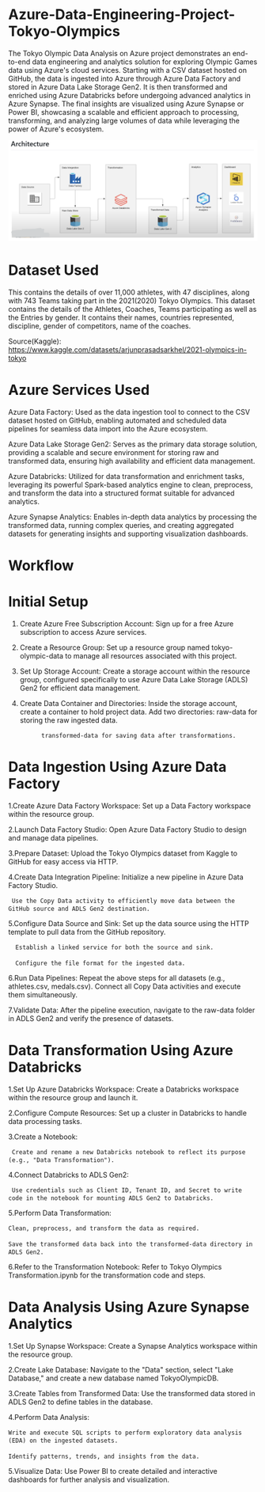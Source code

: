 # Azure-Data-Engineering-Project-Tokyo-Olympics

The Tokyo Olympic Data Analysis on Azure project demonstrates an end-to-end data engineering and analytics solution for exploring Olympic Games data using Azure's cloud services. Starting with a CSV dataset hosted on GitHub, the data is ingested into Azure through Azure Data Factory and stored in Azure Data Lake Storage Gen2. It is then transformed and enriched using Azure Databricks before undergoing advanced analytics in Azure Synapse. The final insights are visualized using Azure Synapse or Power BI, showcasing a scalable and efficient approach to processing, transforming, and analyzing large volumes of data while leveraging the power of Azure's ecosystem.

![Azure Data Engineering Project](https://github.com/birbaner/Azure-Data-Engineering-Project-Tokyo-Olympics/blob/9f34e518a4e38b329cd46b2a6127db981798c68c/Azure.png?raw=true)

# Dataset Used
This contains the details of over 11,000 athletes, with 47 disciplines, along with 743 Teams taking part in the 2021(2020) Tokyo Olympics. This dataset contains the details of the Athletes, Coaches, Teams participating as well as the Entries by gender. It contains their names, countries represented, discipline, gender of competitors, name of the coaches.

Source(Kaggle): https://www.kaggle.com/datasets/arjunprasadsarkhel/2021-olympics-in-tokyo

# Azure Services Used
 Azure Data Factory: Used as the data ingestion tool to connect to the CSV dataset hosted on GitHub, enabling automated and scheduled data pipelines for seamless data import into the Azure ecosystem.
 
 Azure Data Lake Storage Gen2: Serves as the primary data storage solution, providing a scalable and secure environment for storing raw and transformed data, ensuring high availability and efficient data management.
 
 Azure Databricks: Utilized for data transformation and enrichment tasks, leveraging its powerful Spark-based analytics engine to clean, preprocess, and transform the data into a structured format suitable for advanced analytics.
 
 Azure Synapse Analytics: Enables in-depth data analytics by processing the transformed data, running complex queries, and creating aggregated datasets for generating insights and supporting visualization dashboards.

# Workflow
# Initial Setup
1. Create Azure Free Subscription Account: Sign up for a free Azure subscription to access Azure services.
2. Create a Resource Group: Set up a resource group named tokyo-olympic-data to manage all resources associated with this project.
3. Set Up Storage Account: Create a storage account within the resource group, configured specifically to use Azure Data Lake Storage (ADLS) Gen2 for efficient data management.
4. Create Data Container and Directories: Inside the storage account, create a container to hold project data. Add two directories:
             raw-data for storing the raw ingested data.
   
             transformed-data for saving data after transformations.

# Data Ingestion Using Azure Data Factory
1.Create Azure Data Factory Workspace: Set up a Data Factory workspace within the resource group.

2.Launch Data Factory Studio: Open Azure Data Factory Studio to design and manage data pipelines.

3.Prepare Dataset: Upload the Tokyo Olympics dataset from Kaggle to GitHub for easy access via HTTP.

4.Create Data Integration Pipeline:
     Initialize a new pipeline in Azure Data Factory Studio.
     
     Use the Copy Data activity to efficiently move data between the GitHub source and ADLS Gen2 destination.
     
5.Configure Data Source and Sink:
      Set up the data source using the HTTP template to pull data from the GitHub repository.
      
      Establish a linked service for both the source and sink.
      
      Configure the file format for the ingested data.
      
6.Run Data Pipelines: Repeat the above steps for all datasets (e.g., athletes.csv, medals.csv). Connect all Copy Data activities and execute them simultaneously.

7.Validate Data: After the pipeline execution, navigate to the raw-data folder in ADLS Gen2 and verify the presence of datasets.

# Data Transformation Using Azure Databricks
1.Set Up Azure Databricks Workspace: Create a Databricks workspace within the resource group and launch it.

2.Configure Compute Resources: Set up a cluster in Databricks to handle data processing tasks.

3.Create a Notebook:

     Create and rename a new Databricks notebook to reflect its purpose (e.g., "Data Transformation").
     
4.Connect Databricks to ADLS Gen2:

     Use credentials such as Client ID, Tenant ID, and Secret to write code in the notebook for mounting ADLS Gen2 to Databricks.
     
5.Perform Data Transformation:

    Clean, preprocess, and transform the data as required.
    
    Save the transformed data back into the transformed-data directory in ADLS Gen2.

6.Refer to the Transformation Notebook: Refer to Tokyo Olympics Transformation.ipynb for the transformation code and steps.

# Data Analysis Using Azure Synapse Analytics

1.Set Up Synapse Workspace: Create a Synapse Analytics workspace within the resource group.

2.Create Lake Database: Navigate to the "Data" section, select "Lake Database," and create a new database named TokyoOlympicDB.

3.Create Tables from Transformed Data: Use the transformed data stored in ADLS Gen2 to define tables in the database.

4.Perform Data Analysis:

    Write and execute SQL scripts to perform exploratory data analysis (EDA) on the ingested datasets.
    
    Identify patterns, trends, and insights from the data.
    
5.Visualize Data: Use Power BI to create detailed and interactive dashboards for further analysis and visualization. 

 
